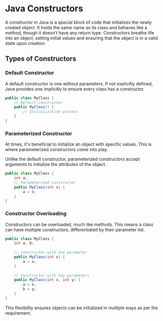 # Java Constructors

A constructor in Java is a special block of code that initializes the newly created object. It holds the same name as its class and behaves like a method, though it doesn’t have any return type. Constructors breathe life into an object, setting initial values and ensuring that the object is in a valid state upon creation.

## Types of Constructors

### Default Constructor
A default constructor is one without parameters. If not explicitly defined, Java provides one implicitly to ensure every class has a constructor.

```java
public class MyClass {
    // Default constructor
    public MyClass() {
        // Initialization process
    }
}
```

### Parameterized Constructor
At times, it's beneficial to initialize an object with specific values. This is where parameterized constructors come into play.

Unlike the default constructor, parameterized constructors accept arguments to initialize the attributes of the object.

```java
public class MyClass {
    int a;
    // Parameterized constructor
    public MyClass(int x) {
        a = x;
    }
}
```

### Constructor Overloading
Constructors can be overloaded, much like methods. This means a class can have multiple constructors, differentiated by their parameter list.

```java
public class MyClass {
    int a, b;
    
    // Constructor with one parameter
    public MyClass(int x) {
        a = x;
    }
    
    // Constructor with two parameters
    public MyClass(int x, int y) {
        a = x;
        b = y;
    }
}
```

This flexibility ensures objects can be initialized in multiple ways as per the requirement.


